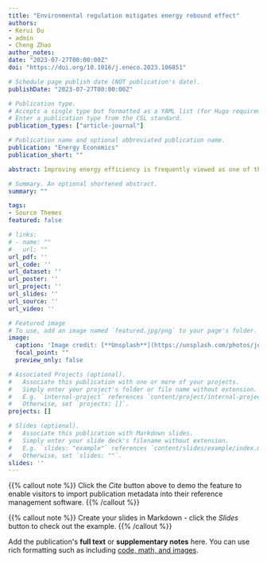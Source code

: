 ```yaml
---
title: "Environmental regulation mitigates energy rebound effect"
authors:
- Kerui Du
- admin
- Cheng Zhao
author_notes:
date: "2023-07-27T00:00:00Z"
doi: "https://doi.org/10.1016/j.eneco.2023.106851"

# Schedule page publish date (NOT publication's date).
publishDate: "2023-07-27T00:00:00Z"

# Publication type.
# Accepts a single type but formatted as a YAML list (for Hugo requirements).
# Enter a publication type from the CSL standard.
publication_types: ["article-journal"]

# Publication name and optional abbreviated publication name.
publication: "Energy Economics"
publication_short: ""

abstract: Improving energy efficiency is frequently viewed as one of the most effective ways to tackle climate warming and environmental degradation. Yet recent studies recognized that producers might take advantage of energy efficiency gains such as substituting capital and labor with energy and expanding production scale, which diminishes the energy-saving effect of energy efficiency improvement. The so-called rebound effect has drawn extensive attention from both academia and policymakers. Nevertheless, the determinants of the magnitude of the energy rebound effect are rarely known. This paper aims to fill some literature gaps. We theoretically rationalize how environmental regulation shapes the energy rebound effect. Taking the environmental policy in China’s 11th Five-Year Plan as a quasi-experiment, we employ the difference-in-difference-in-differences method to estimate the moderating effect of environmental regulation on the relationship between energy efficiency and energy consumption. We document that the rebound effect negatively correlates with the emission reduction mandates. Thus, environmental regulation plays a positive role in limiting the energy rebound effect.

# Summary. An optional shortened abstract.
summary: ""

tags:
- Source Themes
featured: false

# links:
# - name: ""
#   url: ""
url_pdf: ''
url_code: ''
url_dataset: ''
url_poster: ''
url_project: ''
url_slides: ''
url_source: ''
url_video: ''

# Featured image
# To use, add an image named `featured.jpg/png` to your page's folder. 
image:
  caption: 'Image credit: [**Unsplash**](https://unsplash.com/photos/jdD8gXaTZsc)'
  focal_point: ""
  preview_only: false

# Associated Projects (optional).
#   Associate this publication with one or more of your projects.
#   Simply enter your project's folder or file name without extension.
#   E.g. `internal-project` references `content/project/internal-project/index.md`.
#   Otherwise, set `projects: []`.
projects: []

# Slides (optional).
#   Associate this publication with Markdown slides.
#   Simply enter your slide deck's filename without extension.
#   E.g. `slides: "example"` references `content/slides/example/index.md`.
#   Otherwise, set `slides: ""`.
slides: ''
---
```


{{% callout note %}}
Click the *Cite* button above to demo the feature to enable visitors to import publication metadata into their reference management software.
{{% /callout %}}

{{% callout note %}}
Create your slides in Markdown - click the *Slides* button to check out the example.
{{% /callout %}}

Add the publication's **full text** or **supplementary notes** here. You can use rich formatting such as including [code, math, and images](https://wowchemy.com/docs/content/writing-markdown-latex/).
